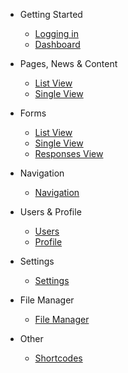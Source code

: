 * Getting Started

    * [Logging in](/getting-started/login.md)
    * [Dashboard](/getting-started/dashboard.md)

* Pages, News & Content

    * [List View](/content/list.md)
    * [Single View](/content/single.md)

* Forms

    * [List View](/forms/list.md)
    * [Single View](/form/single.md)
    * [Responses View](/forms/responses.md)

* Navigation

    * [Navigation](/navigation.md)

* Users & Profile

    * [Users](/users-and-profile/users.md)
    * [Profile](/users-and-profile/profile.md)

* Settings

    * [Settings](/settings.md)

* File Manager

    * [File Manager](/file-manager.md)

* Other

    * [Shortcodes](/other/shortcodes.md)